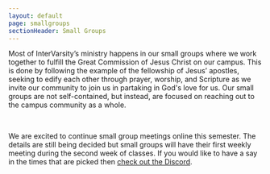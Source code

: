 ```yaml
---
layout: default
page: smallgroups
sectionHeader: Small Groups
---
```

<p>
Most of InterVarsity’s ministry happens in our small groups where we work together to fulfill the Great Commission of Jesus Christ on our campus. This is done by following the example of the fellowship of Jesus’ apostles, seeking to edify each other through prayer, worship, and Scripture as we invite our community to join us in partaking in God's love for us. Our small groups are not self-contained, but instead, are focused on reaching out to the campus community as a whole.
</p>
<br/>
<p>
We are excited to continue small group meetings online this semester. The details are still being decided but small groups will have their first weekly meeting during the second week of classes. If you would like to have a say in the times that are picked then <a href="https://discord.gg/Af8Y8Zn" target="_blank">check out the Discord</a>.
</p>
<!-- <br/>
<div class="cogs">
	<div class="tricolumn">
		<div class="smallgroup">
			<h2>Women’s Group</h2>
			<dl>
			<dt>Gender</dt>
			<dd>Women</dd>
			<dt>Time</dt>
			<dd>Tuesdays, 7:00-8:30pm</dd>
			<dt>Location</dt>
			<dd>West Wing Tech Lounge</dd>
			<dt>Contact</dt>
			<dd>
        <a href="mailto:jwesthei@andrew.cmu.edu" target="_blank">Jessa Westheimer</a>
        <a href="mailto:sananth@andrew.cmu.edu" target="_blank">Steph Ananth</a>
      </dd>
			</dl>
		</div>
	</div>
	<div class="tricolumn">
		<div class="smallgroup">
			<h2>Topher’s Group</h2>
			<dl>
			<dt>Gender</dt>
			<dd>Men</dd>
			<dt>Time</dt>
			<dd>Tuesdays, 4:30-6:00pm</dd>
			<dt>Location</dt>
			<dd>UC Chapel</dd>
			<dt>Contact</dt>
			<dd><a href="mailto:cabernar@andrew.cmu.edu" target="_blank">(Chris)Topher Bernard</a></dd>
			</dl>
		</div>
	</div>
	<div class="tricolumn">
		<div class="smallgroup">
			<h2>Ben's Group</h2>
			<dl>
			<dt>Gender</dt>
			<dd>Men</dd>
			<dt>Time</dt>
			<dd>Thursdays, 5:30-7:00pm</dd>
			<dt>Location</dt>
			<dd>Resnik 330</dd>
			<dt>Contact</dt>
			<dd><a href="mailto:zemingbh@andrew.cmu.edu" target="_blank">Ben Huang</a></dd>
			</dl>
		</div>
	</div>
</div> -->
